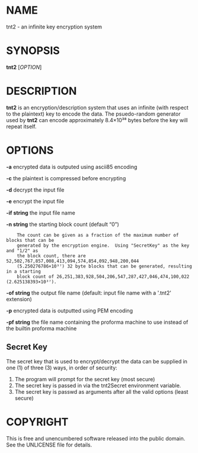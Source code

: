 # NAME

tnt2 - an infinite key encryption system

# SYNOPSIS

**tnt2** \[*OPTION*\]  

# DESCRIPTION

**tnt2** is an encryption/description system that uses an infinite (with
respect to the plaintext) key to encode the data. The psuedo-random
generator used by **tnt2** can encode approximately 8.4×10³⁸ bytes
before the key will repeat itself.

# OPTIONS

**-a** encrypted data is outputed using ascii85 encoding

**-c** the plaintext is compressed before encrypting

**-d** decrypt the input file

**-e** encrypt the input file

**-if string** the input file name

**-n string** the starting block count (default “0”)

        The count can be given as a fraction of the maximum number of blocks that can be 
        generated by the encryption engine.  Using "SecretKey" as the key and "1/2" as 
        the block count, there are 52,502,767,857,008,413,094,574,854,092,948,200,044
        (5.250276786×10³⁷) 32 byte blocks that can be generated, resulting in a starting 
        block count of 26,251,383,928,504,206,547,287,427,046,474,100,022 (2.625138393×10³⁷).

**-of string** the output file name (default: input file name with a '.tnt2' extension)

**-p** encrypted data is outputted using PEM encoding

**-pf string** the file name containing the proforma machine to use
instead of the builtin proforma machine

## Secret Key

The secret key that is used to encrypt/decrypt the data can be supplied 
in one (1) of three (3) ways, in order of security:

1. The program will prompt for the secret key (most secure)
2. The secret key is passed in via the tnt2Secret environment variable.
3. The secret key is passwd as arguments after all the valid options (least secure)

# COPYRIGHT

This is free and unencumbered software released into the public domain.
See the UNLICENSE file for details.

